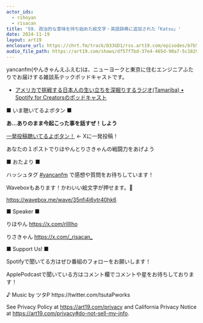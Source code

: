 ```yaml
---
actor_ids:
  - rihoyan
  - risacan
title: '59. 政治的な意味を持ち始めた絵文字・英語辞典に追加された「Katsu」'
date: 2024-11-19
layout: art19
enclosure_url: https://chrt.fm/track/D33GD1/rss.art19.com/episodes/b7b5709c-9c55-417e-9f3a-ae8680cec4fb.mp3?rss_browser=BAhJIg9yc3MtcGFyc2VyBjoGRVQ%3D--42d668516e215326a0c0e36404173d504b339a70
audio_file_path: https://art19.com/shows/df57f7bd-37e4-465d-90a7-5c18294f290b/episodes/b7b5709c-9c55-417e-9f3a-ae8680cec4fb/embed
---
```


<p>yancanfm(やんきゃんえふえむ)は、ニューヨークと東京に住むエンジニアふたりでお届けする雑談系テックポッドキャストです。</p><ul><li><a href="https://creators.spotify.com/pod/show/tamaribar" rel="noopener noreferrer" target="_blank">アメリカで挑戦する日本人の生い立ちを深掘りするラジオ(Tamariba) • Spotify for Creatorsのポッドキャスト</a></li></ul><p>■ いま聴いてるよボタン ■</p><p><strong>あ…ありのまま今起こった事を話すぜ！しよう</strong></p><p><a href="https://twitter.com/intent/post?hashtags=yancanfm%20%E8%81%B4%E3%81%84%E3%81%A6%E3%82%8B%E3%82%88%E2%9C%A8" rel="noopener noreferrer" target="_blank">一発投稿聴いてるよボタン！</a> ← Xに一発投稿！</p><p>あなたの１ポストでりほやんとりさきゃんの戦闘力をあげよう</p><p>■ おたより ■</p><p>ハッシュタグ <a href="https://twitter.com/search?q=%E2%81%A0%23yancanfm&amp;src=typed_query&amp;f=live" rel="noopener noreferrer" target="_blank">⁠#yancanfm</a>⁠ で感想や質問をお待ちしています！</p><p>Waveboxもあります！かわいい絵文字が押せます。🥰</p><p><a href="https://wavebox.me/wave/35nfi4i6ytr40hk6" rel="noopener noreferrer" target="_blank">https://wavebox.me/wave/35nfi4i6ytr40hk6</a></p><p>■ Speaker ■</p><p>りほやん <a href="https://x.com/rllllho" rel="noopener noreferrer" target="_blank">⁠https://x.com/rllllho⁠</a></p><p>りさきゃん ⁠<a href="https://x.com/_risacan_%E2%81%A0" rel="noopener noreferrer" target="_blank">https://x.com/_risacan_⁠</a></p><p>■ Support Us! ■</p><p>Spotifyで聞いてる方はぜひ番組のフォローをお願いします！</p><p>ApplePodcastで聞いている方はコメント欄でコメントや星をお待ちしております！</p><p>♪ Music by ツタP ⁠https://twitter.com/tsutaPworks</p><p>See Privacy Policy at <a href="https://art19.com/privacy" rel="noopener noreferrer" target="_blank">https://art19.com/privacy</a> and California Privacy Notice at <a href="https://art19.com/privacy#do-not-sell-my-info" rel="noopener noreferrer" target="_blank">https://art19.com/privacy#do-not-sell-my-info</a>.</p>
      